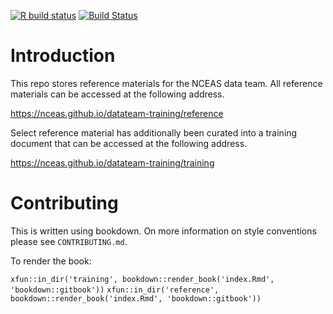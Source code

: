  [![R build status](https://github.com/NCEAS/datateam-training/workflows/R-CMD-check/badge.svg)](https://github.com/NCEAS/datateam-training/actions)
[![Build Status](https://travis-ci.org/NCEAS/datateam-training.svg?branch=master)](https://travis-ci.org/NCEAS/datateam-training)

# Introduction
This repo stores reference materials for the NCEAS data team. All reference materials can be accessed at the following address.

https://nceas.github.io/datateam-training/reference

Select reference material has additionally been curated into a training document that can be accessed at the following address.

https://nceas.github.io/datateam-training/training

# Contributing
This is written using bookdown. On more information on style conventions please see `CONTRIBUTING.md`. 

To render the book:

`xfun::in_dir('training', bookdown::render_book('index.Rmd', 'bookdown::gitbook'))`
`xfun::in_dir('reference', bookdown::render_book('index.Rmd', 'bookdown::gitbook'))`

